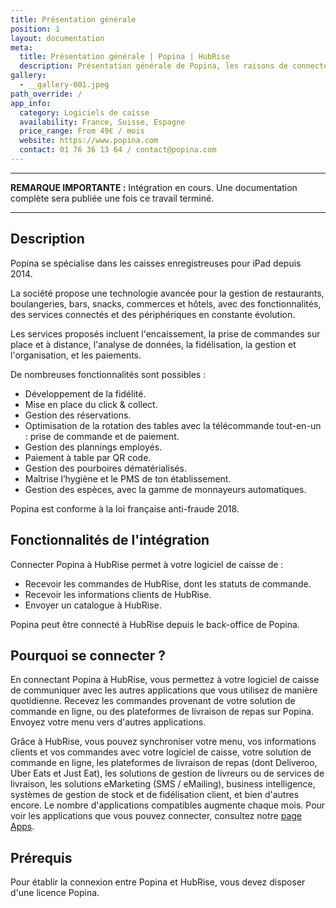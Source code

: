 ```yaml
---
title: Présentation générale
position: 1
layout: documentation
meta:
  title: Présentation générale | Popina | HubRise
  description: Présentation générale de Popina, les raisons de connecter Popina à HubRise et les fonctionnalités de l'intégration avec HubRise.
gallery:
  - __gallery-001.jpeg
path_override: /
app_info:
  category: Logiciels de caisse
  availability: France, Suisse, Espagne
  price_range: From 49€ / mois
  website: https://www.popina.com
  contact: 01 76 36 13 64 / contact@popina.com
---
```


---

**REMARQUE IMPORTANTE :** Intégration en cours. Une documentation complète sera publiée une fois ce travail terminé.

---

## Description

Popina se spécialise dans les caisses enregistreuses pour iPad depuis 2014.

La société propose une technologie avancée pour la gestion de restaurants, boulangeries, bars, snacks, commerces et hôtels, avec des fonctionnalités, des services connectés et des périphériques en constante évolution.

Les services proposés incluent l'encaissement, la prise de commandes sur place et à distance, l'analyse de données, la fidélisation, la gestion et l'organisation, et les paiements.

De nombreuses fonctionnalités sont possibles :

- Développement de la fidélité.
- Mise en place du click & collect.
- Gestion des réservations.
- Optimisation de la rotation des tables avec la télécommande tout-en-un : prise de commande et de paiement.
- Gestion des plannings employés.
- Paiement à table par QR code.
- Gestion des pourboires dématérialisés.
- Maîtrise l’hygiène et le PMS de ton établissement.
- Gestion des espèces, avec la gamme de monnayeurs automatiques.

Popina est conforme à la loi française anti-fraude 2018.

## Fonctionnalités de l'intégration

Connecter Popina à HubRise permet à votre logiciel de caisse de :

- Recevoir les commandes de HubRise, dont les statuts de commande.
- Recevoir les informations clients de HubRise.
- Envoyer un catalogue à HubRise.

Popina peut être connecté à HubRise depuis le back-office de Popina.

## Pourquoi se connecter ?

En connectant Popina à HubRise, vous permettez à votre logiciel de caisse de communiquer avec les autres applications que vous utilisez de manière quotidienne. Recevez les commandes provenant de votre solution de commande en ligne, ou des plateformes de livraison de repas sur Popina. Envoyez votre menu vers d'autres applications.

Grâce à HubRise, vous pouvez synchroniser votre menu, vos informations clients et vos commandes avec votre logiciel de caisse, votre solution de commande en ligne, les plateformes de livraison de repas (dont Deliveroo, Uber Eats et Just Eat), les solutions de gestion de livreurs ou de services de livraison, les solutions eMarketing (SMS / eMailing), business intelligence, systèmes de gestion de stock et de fidélisation client, et bien d'autres encore. Le nombre d'applications compatibles augmente chaque mois. Pour voir les applications que vous pouvez connecter, consultez notre [page Apps](/apps).

## Prérequis

Pour établir la connexion entre Popina et HubRise, vous devez disposer d'une licence Popina.
